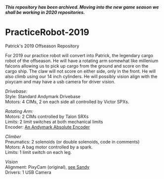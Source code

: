 ***This repository has been archived. Moving into the new game season we shall be working in 2020 repositories.***

# PracticeRobot-2019
Patrick's 2019 Offseason Repository

For 2019 our practice robot will convert into Patrick, the legendary cargo robot of the offseason.
He will have a rotating arm somewhat like millenium falcons allowing us to pick up cargo 
from the ground and score on the cargo ship. The claw will not score on either side, only 
in the front. He will also climb using our 14 inch cylinders. 
He will possibly vision align with the pixycam and may have a usb camera for driver vision.  

*Drivebase:*  
Style: Standard Andymark Drivebase  
Motors: 4 CIMs, 2 on each side all controlled by Victor SPXs.  

*Rotating Arm:*  
Motors: 2 CIMs controlled by Talon SRXs  
Limits: 2 limit switches at both mechanical limits  
Encoder: [An Andymark Absolute Encoder](https://www.andymark.com/products/absolute-encoder-with-cable)  

*Climber*  
Pneumatics: 2 solenoids (or double solenoids, code in comments)  
Motors: A bag motor controlled by a spark.  
Limits: 1 limit switch on each leg.  

*Vision*  
Alignment: PixyCam (original), [see Sandy](https://github.com/frc6995/Robot-2019/tree/sammcdo/PixyCam)  
Drivers: 1 USB Camera  
